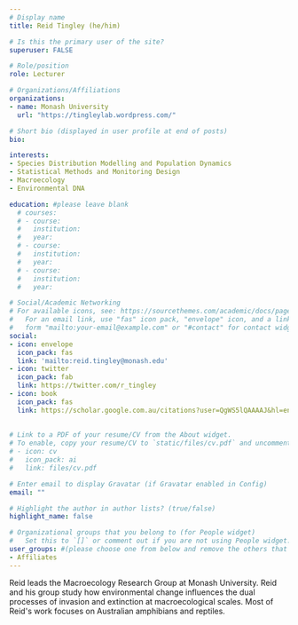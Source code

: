 ```yaml
---
# Display name
title: Reid Tingley (he/him)

# Is this the primary user of the site?
superuser: FALSE

# Role/position
role: Lecturer

# Organizations/Affiliations
organizations:
- name: Monash University
  url: "https://tingleylab.wordpress.com/"

# Short bio (displayed in user profile at end of posts)
bio: 

interests:
- Species Distribution Modelling and Population Dynamics
- Statistical Methods and Monitoring Design
- Macroecology
- Environmental DNA

education: #please leave blank
  # courses:
  # - course:
  #   institution:
  #   year:
  # - course:
  #   institution:
  #   year:
  # - course:
  #   institution:
  #   year:

# Social/Academic Networking
# For available icons, see: https://sourcethemes.com/academic/docs/page-builder/#icons
#   For an email link, use "fas" icon pack, "envelope" icon, and a link in the
#   form "mailto:your-email@example.com" or "#contact" for contact widget.
social:
- icon: envelope
  icon_pack: fas
  link: 'mailto:reid.tingley@monash.edu'
- icon: twitter
  icon_pack: fab
  link: https://twitter.com/r_tingley
- icon: book
  icon_pack: fas
  link: https://scholar.google.com.au/citations?user=QgWS5lQAAAAJ&hl=en
    
  
# Link to a PDF of your resume/CV from the About widget.
# To enable, copy your resume/CV to `static/files/cv.pdf` and uncomment the lines below.
# - icon: cv
#   icon_pack: ai
#   link: files/cv.pdf

# Enter email to display Gravatar (if Gravatar enabled in Config)
email: ""

# Highlight the author in author lists? (true/false)
highlight_name: false

# Organizational groups that you belong to (for People widget)
#   Set this to `[]` or comment out if you are not using People widget.
user_groups: #(please choose one from below and remove the others that aren't needed)
- Affiliates
---
```


Reid leads the Macroecology Research Group at Monash University. Reid and his group study how environmental change influences the dual processes of invasion and extinction at macroecological scales. Most of Reid's work focuses on Australian amphibians and reptiles.